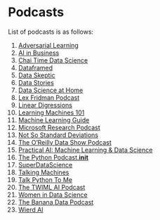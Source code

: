 Podcasts
===

List of podcasts is as follows:


1. [Adversarial Learning](_posts/2021-01-30-adv_learning.md)
1. [AI in Business](_posts/2021-01-30-ai_in_b.md)
1. [Chai Time Data Science](_posts/2021-01-30-ctds.md)
1. [Dataframed](_posts/2021-01-30-dataframed.md)
1. [Data Skeptic](_posts/2021-01-30-data_skeptic.md)
1. [Data Stories](_posts/2021-01-30-data_stories.md)
1. [Data Science at Home](_posts/2021-01-30-dsh.md)
1. [Lex Fridman Podcast](_posts/2021-01-30-lex.md)
1. [Linear Digressions](_posts/2021-01-30-linear_dig.md)
1. [Learning Machines 101](_posts/2021-01-30-lm101.md)
1. [Machine Learning Guide](_posts/2021-01-30-mlg.md)
1. [Microsoft Research Podcast](_posts/2021-01-30-msr.md)
1. [Not So Standard Deviations](_posts/2021-01-30-nssd.md)
1. [The O’Reilly Data Show Podcast](_posts/2021-01-30-oreilly.md)
1. [Practical AI: Machine Learning & Data Science](_posts/2021-01-30-prac_ai.md)
1. [The Python Podcast.__init__](_posts/2021-01-30-py_podcast.md)
1. [SuperDataScience](_posts/2021-01-30-super_ds.md)
1. [Talking Machines](_posts/2021-01-30-talking_m.md)
1. [Talk Python To Me](_posts/2021-01-30-talk_py.md)
1. [The TWIML AI Podcast](_posts/2021-01-30-twimlai.md)
1. [Women in Data Science](_posts/2021-02-13-wids.md)
1. [The Banana Data Podcast](_posts/2021-02-13-banana.md)
1. [Wierd AI](_posts/2021-02-14-wierd_ai.md)
